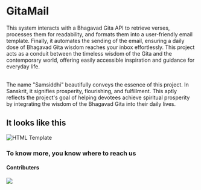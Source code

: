 # GitaMail

 This system interacts with a Bhagavad Gita API to retrieve verses, processes them for readability, and formats them into a user-friendly email template. Finally, it automates the sending of the email, ensuring a daily dose of Bhagavad Gita wisdom reaches your inbox effortlessly. This project acts as a conduit between the timeless wisdom of the Gita and the contemporary world, offering easily accessible inspiration and guidance for everyday life.

 <br>
 The name "Samsiddhi" beautifully conveys the essence of this project. In Sanskrit, it signifies prosperity, flourishing, and fulfillment. This aptly reflects the project's goal of helping devotees achieve spiritual prosperity by integrating the wisdom of the Bhagavad Gita into their daily lives.

## It looks like this

![HTML Template](https://github.com/sam-913/GitaMail-Samsiddhi/blob/d9625d3016c67e5847fed02f955d5143f8fe5338/demo_MAIL.png)
### To know more, you know where to reach us

#### Contributers

<a href="https://github.com/aloner-pro/GitaMail/graphs/contributors">
  <img src="https://contrib.rocks/image?repo=aloner-pro/GitaMail" />
</a>
